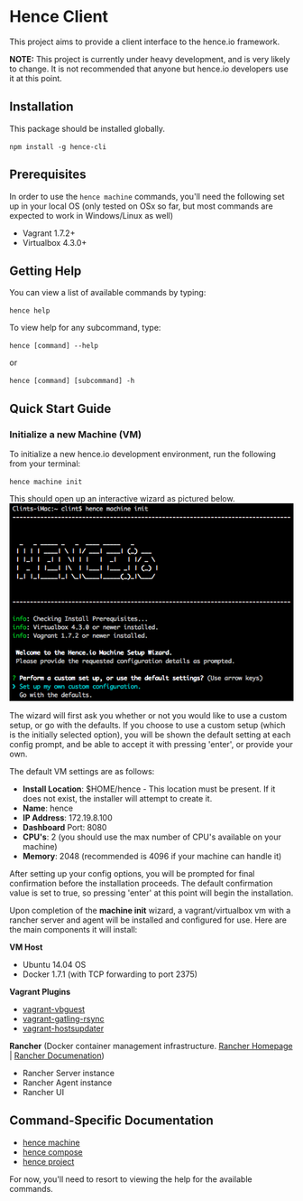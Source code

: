 # Hence Client
This project aims to provide a client interface to the hence.io framework.

**NOTE:** This project is currently under heavy development, and is very likely to change. It is not recommended that anyone but hence.io developers use it at this point.

## Installation
This package should be installed globally.

`npm install -g hence-cli`

## Prerequisites
In order to use the `hence machine` commands, you'll need the following set up in your local OS (only tested on OSx so far, but most commands are expected to work in Windows/Linux as well)
* Vagrant 1.7.2+
* Virtualbox 4.3.0+

## Getting Help
You can view a list of available commands by typing:

`hence help`

To view help for any subcommand, type:

`hence [command] --help`

or

`hence [command] [subcommand] -h`

## Quick Start Guide
### Initialize a new Machine (VM)
To initialize a new hence.io development environment, run the following from your terminal:

`hence machine init`

This should open up an interactive wizard as pictured below.
![Installation type options][install-1]

The wizard will first ask you whether or not you would like to use a custom setup, or go with the defaults.  If you choose to use a custom setup (which is the initially selected option), you will be shown the default setting at each config prompt, and be able to accept it with pressing 'enter', or provide your own.

The default VM settings are as follows:
* **Install Location**: $HOME/hence - This location must be present.  If it does not exist, the installer will attempt to create it.
* **Name**: hence
* **IP Address**: 172.19.8.100
* **Dashboard** Port: 8080
* **CPU's**: 2 (you should use the max number of CPU's available on your machine)
* **Memory**: 2048 (recommended is 4096 if your machine can handle it)

After setting up your config options, you will be prompted for final confirmation before the installation proceeds.  The default confirmation value is set to true, so pressing 'enter' at this point will begin the installation.

Upon completion of the **machine init** wizard, a vagrant/virtualbox vm with a rancher server and agent will be installed and configured for use. Here are the main components it will install:

**VM Host**
* Ubuntu 14.04 OS
* Docker 1.7.1 (with TCP forwarding to port 2375)

**Vagrant Plugins**
* [vagrant-vbguest]
* [vagrant-gatling-rsync]
* [vagrant-hostsupdater]

**Rancher** (Docker container management infrastructure.  [Rancher Homepage][rancher-url] | [Rancher Documenation][rancher-docs])
* Rancher Server instance
* Rancher Agent instance
* Rancher UI

## Command-Specific Documentation
* [hence machine][hence-machine]
* [hence compose][hence-compose]
* [hence project][hence-project]

For now, you'll need to resort to viewing the help for the available commands.

<!-- Images -->
[install-1]: images/install-1.png "Installation: Step-1"

<!-- Vagrant URLs -->
[rancher-url]: http://rancher.com/rancher/
[rancher-docs]: http://docs.rancher.com/

<!-- Rancher URLs -->
[vagrant-vbguest]: https://github.com/dotless-de/vagrant-vbguest
[vagrant-gatling-rsync]: https://github.com/smerrill/vagrant-gatling-rsync
[vagrant-hostsupdater]: https://github.com/cogitatio/vagrant-hostsupdater

<!-- Hence URLs -->
[hence-machine]: docs/machine.md
[hence-compose]: docs/compose.md
[hence-project]: docs/project.md
